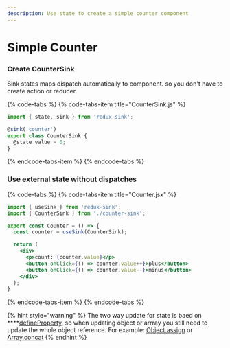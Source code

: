 ```yaml
---
description: Use state to create a simple counter component
---
```


# Simple Counter

### Create CounterSink

Sink states maps dispatch automatically to component. so you don't have to create action or reducer.

{% code-tabs %}
{% code-tabs-item title="CounterSink.js" %}
```javascript
import { state, sink } from 'redux-sink';

@sink('counter')
export class CounterSink {
  @state value = 0;
}
```
{% endcode-tabs-item %}
{% endcode-tabs %}

### Use external state without dispatches

{% code-tabs %}
{% code-tabs-item title="Counter.jsx" %}
```jsx
import { useSink } from 'redux-sink';
import { CounterSink } from './counter-sink';

export const Counter = () => {
  const counter = useSink(CounterSink);

  return (
    <div>
      <p>count: {counter.value}</p>
      <button onClick={() => counter.value++}>plus</button>
      <button onClick={() => counter.value--}>minus</button>
    </div>
  );
}
```
{% endcode-tabs-item %}
{% endcode-tabs %}

{% hint style="warning" %}
The two way update for state is baed on ****[defineProperty](https://developer.mozilla.org/en-US/docs/Web/JavaScript/Reference/Global_Objects/Object/defineProperty), so when updating object or arrray you still need to update the whole object reference. For example: [Object.assign](https://developer.mozilla.org/en-US/docs/Web/JavaScript/Reference/Global_Objects/Object/assign) or [Array.concat](https://developer.mozilla.org/en-US/docs/Web/JavaScript/Reference/Global_Objects/Array/concat)
{% endhint %}

